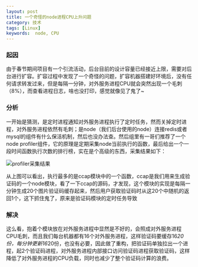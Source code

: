```yaml
---
layout: post
title: 一个奇怪的node进程CPU上升问题
category: 技术
tags: [Linux] 
keywords:  node, CPU 
---
```


### 起因
由于春节期间项目有一个引流活动，后台目前的设计容量已经接近上限，需要对后台进行扩容。扩容过程中发现了一个奇怪的问题，扩容机器搭建好环境后，没有任何请求转发过来，但是每隔一分钟，对外服务进程CPU就会突然出现一个毛刺（8%），而查看进程日志，啥也没打印，感觉就像见了鬼了~

### 分析
一开始是猜测，是定时进程通知对外服务进程执行了定时任务，然而关掉定时进程，对外服务进程依然有毛刺；是node（我们后台使用的node）连接redis或者mysql的组件有什么保活机制，然后也没办法查。然后组里有一哥们推荐了一个node profiler组件，它的原理是定期采集node当前执行的函数，最后给出一个一段时间函数执行次数的排行榜，实在是个高级的东西，采集结果如下：

![profiler采集结果](http://shp.qpic.cn/zc_large/0/531_1454084593000/0)

从上图可以看出，执行最多的是ccap模块中的一个函数，ccap是我们用来生成验证码的一个node模块，看了一下ccap的源码，才发现，这个模块的实现是每隔一分钟生成20个图片验证码缓存起来，然后用户获取验证码时从这20个中随机的返回1个，这下抓住鬼了，原来是验证码模块的定时任务导致

### 解决
这么看，抱着个模块放在对外服务进程中显然是不好的，会照成对外服务进程CPU毛刺，而且我们每台机器都有16个对外服务进程，这样验证码要缓存16*20份，每分钟更新16*20份，也没有必要，因此做了重构，把验证码单独拉出一个进程，起2个验证码进程，对外服务进程内部接口访问验证码进程获取验证码，这样降低了对外服务进程的CPU负载，同时也减少了整个验证码计算的浪费。





